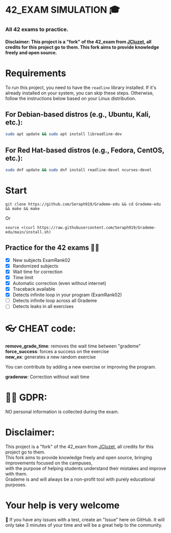 # 42_EXAM SIMULATION 🎓  
### All 42 exams to practice.  
#### Disclaimer: This project is a "fork" of the 42_exam from [JCluzet](https://github.com/JCluzet), all credits for this project go to them. This fork aims to provide knowledge freely and open source.

# Requirements

To run this project, you need to have the `readline` library installed. If it's already installed on your system, you can skip these steps. Otherwise, follow the instructions below based on your Linux distribution.

## For Debian-based distros (e.g., Ubuntu, Kali, etc.):

```bash
sudo apt update && sudo apt install libreadline-dev
```

## For Red Hat-based distros (e.g., Fedora, CentOS, etc.):

```bash
sudo dnf update && sudo dnf install readline-devel ncurses-devel
```
# Start  
```
git clone https://github.com/Seraph919/Grademe-edu && cd Grademe-edu && make && make
```
Or  
```
source <(curl https://raw.githubusercontent.com/Seraph919/Grademe-edu/main/install.sh)
```

## Practice for the 42 exams 🏊‍♂️

- [x] New subjects ExamRank02  
- [x] Randomized subjects  
- [x] Wait time for correction  
- [x] Time limit  
- [x] Automatic correction (even without internet)  
- [x] Traceback available  
- [x] Detects infinite loop in your program (ExamRank02)  
- [ ] Detects infinite loop across all Grademe  
- [ ] Detects leaks in all exercises  

# 👓 CHEAT code:  

**remove_grade_time**: removes the wait time between "grademe"  
**force_success**: forces a success on the exercise  
**new_ex**: generates a new random exercise  

You can contribute by adding a new exercise or improving the program.  

**gradenow**: Correction without wait time  

# 👮‍♀️ GDPR:  
NO personal information is collected during the exam.

# Disclaimer:

This project is a "fork" of the 42_exam from [JCluzet](https://github.com/JCluzet), all credits for this project go to them.  
This fork aims to provide knowledge freely and open source, bringing improvements focused on the campuses,  
with the purpose of helping students understand their mistakes and improve with them.  
Grademe is and will always be a non-profit tool with purely educational purposes.

# Your help is very welcome

👋 If you have any issues with a test, create an "Issue" here on GitHub. It will only take 3 minutes of your time and will be a great help to the community. 